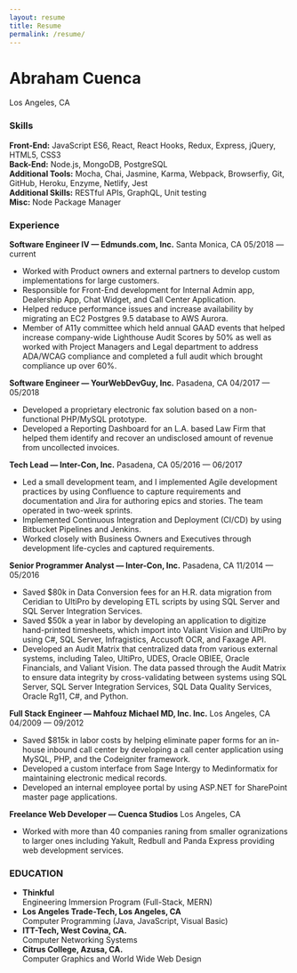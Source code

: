 ```yaml
---
layout: resume
title: Resume 
permalink: /resume/
---
```

# Abraham Cuenca
Los Angeles, CA

### Skills
**Front-End:** JavaScript ES6, React, React Hooks, Redux, Express, jQuery, HTML5, CSS3<br/>
**Back-End:** Node.js, MongoDB, PostgreSQL<br/>
**Additional Tools:** Mocha, Chai, Jasmine, Karma, Webpack, Browserfiy, Git, GitHub, Heroku, Enzyme, Netlify, Jest<br/>
**Additional Skills:** RESTful APIs, GraphQL, Unit testing<br/>
**Misc:** Node Package Manager<br/>

### Experience
**Software Engineer IV &mdash; Edmunds.com, Inc.** Santa Monica, CA 05/2018 &mdash; current

* Worked with Product owners and external partners to develop custom implementations for large customers. 
* Responsible for Front-End development for Internal Admin app, Dealership App, Chat Widget, and Call Center Application. 
* Helped reduce performance issues and increase availability by migrating an EC2 Postgres 9.5 database to AWS Aurora.
* Member of A11y committee which held annual GAAD events that helped increase company-wide Lighthouse Audit Scores by 50% as well as 
worked with Project Managers and Legal department to address ADA/WCAG compliance and completed a full audit which brought compliance up over 60%.

**Software Engineer &mdash; YourWebDevGuy, Inc.** Pasadena, CA 04/2017 &mdash; 05/2018
* Developed a proprietary electronic fax solution based on a non-functional PHP/MySQL prototype. 
* Developed a Reporting Dashboard for an L.A. based Law Firm that helped them identify and recover an undisclosed amount of revenue from uncollected invoices. 

**Tech Lead &mdash; Inter-Con, Inc.** Pasadena, CA 05/2016 &mdash; 06/2017

* Led a small development team, and I implemented Agile development practices by using Confluence to capture requirements and documentation and Jira for authoring epics and stories. The team operated in two-week sprints.
* Implemented Continuous Integration and Deployment (CI/CD) by using Bitbucket Pipelines and Jenkins.
* Worked closely with Business Owners and Executives through development life-cycles and captured requirements.

**Senior Programmer Analyst &mdash; Inter-Con, Inc.** Pasadena, CA 11/2014 &mdash; 05/2016

* Saved $80k in Data Conversion fees for an H.R. data migration from Ceridian to UltiPro by developing ETL scripts by using SQL Server and SQL Server Integration Services.
* Saved $50k a year in labor by developing an application to digitize hand-printed timesheets, which import into Valiant Vision and UltiPro by using C#, SQL Server, Infragistics, Accusoft OCR, and Faxage API.
* Developed an Audit Matrix that centralized data from various external systems, including Taleo, UltiPro, UDES, Oracle OBIEE, Oracle Financials, and Valiant Vision. The data passed through the Audit Matrix to ensure data integrity by cross-validating between systems using SQL Server, SQL Server Integration Services, SQL Data Quality Services, Oracle Rg11, C#, and Python.

**Full Stack Engineer &mdash; Mahfouz Michael MD, Inc. Inc.** Los Angeles, CA 04/2009 &mdash; 09/2012 

* Saved $815k in labor costs by helping eliminate paper forms for an in-house inbound call center by developing a call center application using MySQL, PHP, and the Codeigniter framework.
* Developed a custom interface from Sage Intergy to Medinformatix for maintaining electronic medical records.
* Developed an internal employee portal by using ASP.NET for SharePoint master page applications.

**Freelance Web Developer &mdash; Cuenca Studios** Los Angeles, CA

* Worked with more than 40 companies raning from smaller ogranizations to larger ones including Yakult, Redbull and Panda Express providing web development services. 

### EDUCATION

* **Thinkful**
<br/>Engineering Immersion Program (Full-Stack, MERN)
* **Los Angeles Trade-Tech, Los Angeles, CA**
<br/>Computer Programming (Java, JavaScript, Visual Basic)
* **ITT-Tech, West Covina, CA.**
<br/> Computer Networking Systems
* **Citrus College, Azusa, CA.**
<br/> Computer Graphics and World Wide Web Design
